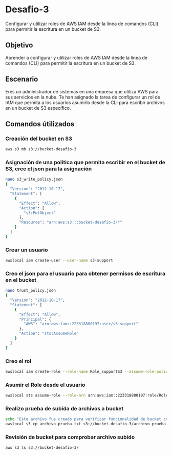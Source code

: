 # Desafio-3
Configurar y utilizar roles de AWS IAM desde la línea de comandos (CLI) para permitir la escritura en un bucket de S3.

## Objetivo  
Aprender a configurar y utilizar roles de AWS IAM desde la línea de comandos (CLI) para permitir la escritura en un bucket de S3.

## Escenario  
Eres un administrador de sistemas en una empresa que utiliza AWS para sus servicios en la nube. Te han asignado la tarea de configurar un rol de IAM que permita a los usuarios asumirlo desde la CLI para escribir archivos en un bucket de S3 específico.

## Comandos útilizados

### Creación del bucket en S3  
```sh
aws s3 mb s3://bucket-desafio-3
```
### Asignación de una política que permita escribir en el bucket de S3, cree el json para la asignación
```sh
nano s3_write_policy.json
{
  "Version": "2012-10-17",
  "Statement": [
    {
      "Effect": "Allow",
      "Action": [
        "s3:PutObject"
      ],
      "Resource": "arn:aws:s3:::bucket-desafio-3/*"
    }
  ]
}
```
### Crear un usuario
```sh
awslocal iam create-user --user-name s3-support
```
### Creo el json para el usuario para obtener permisos de escritura en el bucket
```sh
nano trust_policy.json
{
  "Version": "2012-10-17",
  "Statement": [
    {
      "Effect": "Allow",
      "Principal": {
        "AWS": "arn:aws:iam::223318880197:user/s3-support"
      },
      "Action": "sts:AssumeRole"
    }
  ]
}

```
### Creo el rol 
```sh
awslocal iam create-role --role-name Role_supportS3 --assume-role-policy-document file://trust_policy.json
```
### Asumir el Role desde el usuario
```sh
awslocal sts assume-role --role-arn arn:aws:iam::223318880197:role/Role_supportS3 --role-session-name TestSession
```
### Realizo prueba de subida de archivos a bucket 
```sh
echo "Este archivo fue creado para verificar funcionalidad de bucket creado para desafio 3" > archivo-prueba.txt
awslocal s3 cp archivo-prueba.txt s3://bucket-desafio-3/archivo-prueba.txt

```
### Revisión de bucket para comprobar archivo subido
```sh
aws s3 ls s3://bucket-desafio-3/
```
